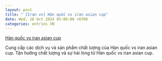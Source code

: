 ```yaml
---
layout: post
title: " [Iran vs] Hàn quốc vs iran asian cup"
date: Wed, 16 Oct 2024 03:00:00 +0700
categories: entries VN
---
```

[Hàn quốc vs iran asian cup](https://www.bienphong.com.vn/android/H%C3%A0n-qu%E1%BB%91c-vs-iran-asian-cup)

Cung cấp các dịch vụ và sản phẩm chất lượng của Hàn quốc vs iran asian cup. Tận hưởng chất lượng và sự hài lòng từ Hàn quốc vs iran asian cup.️

